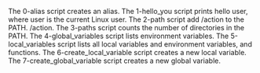 The 0-alias script creates an alias.
The 1-hello_you script prints hello user, where user is the current Linux user.
The 2-path script add /action to the PATH. /action.
The 3-paths script counts the number of directories in the PATH.
The 4-global_variables script lists environment variables.
The 5-local_variables script lists all local variables and environment variables, and functions.
The 6-create_local_variable script creates a new local variable.
The 7-create_global_variable script creates a new global variable.
